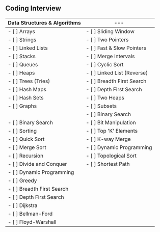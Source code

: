 ## Coding Interview

| Data Structures & Algorithms | --- |
| ------------------------------------- | ------------------------------------- |
| - [ ] Arrays                          | - [ ] Sliding Window                |
| - [ ] Strings                         | - [ ] Two Pointers                  |
| - [ ] Linked Lists                    | - [ ] Fast & Slow Pointers          |
| - [ ] Stacks                          | - [ ] Merge Intervals               |
| - [ ] Queues                          | - [ ] Cyclic Sort                   |
| - [ ] Heaps                           | - [ ] Linked List (Reverse)         |
| - [ ] Trees (Tries)                   | - [ ] Breadth First Search          |
| - [ ] Hash Maps                       | - [ ] Depth First Search            |
| - [ ] Hash Sets                       | - [ ] Two Heaps                     |
| - [ ] Graphs                          | - [ ] Subsets                       |
|                                       | - [ ] Binary Search                 |
| - [ ] Binary Search                   | - [ ] Bit Manipulation              |
| - [ ] Sorting                         | - [ ] Top 'K' Elements              |
| - [ ] Quick Sort                      | - [ ] K-way Merge                   |
| - [ ] Merge Sort                      | - [ ] Dynamic Programming           |
| - [ ] Recursion                       | - [ ] Topological Sort              |
| - [ ] Divide and Conquer              | - [ ] Shortest Path                 |
| - [ ] Dynamic Programming             |                                     |
| - [ ] Greedy                          |                                     |
| - [ ] Breadth First Search            |                                     |
| - [ ] Depth First Search              |                                     |
| - [ ] Dijkstra                        |                                     |
| - [ ] Bellman-Ford                    |                                     |
| - [ ] Floyd-Warshall                  |                                     |


















